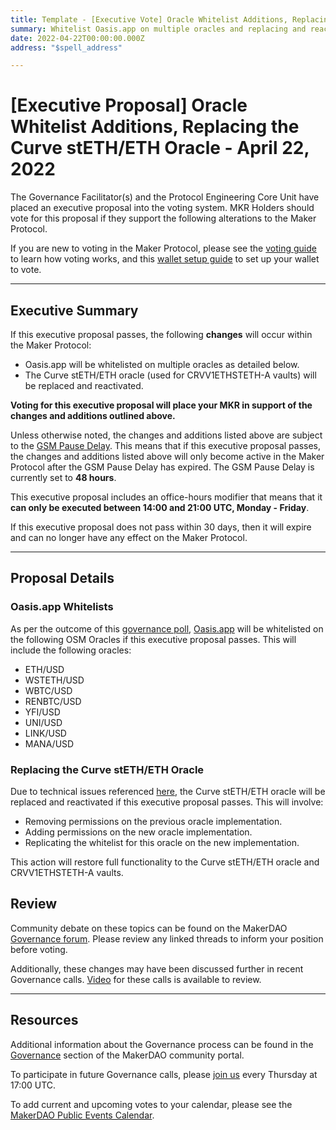 ```yaml
---
title: Template - [Executive Vote] Oracle Whitelist Additions, Replacing the Curve stETH/ETH Oracle - April 22, 2022
summary: Whitelist Oasis.app on multiple oracles and replacing and reactiviating the Curve stETH/ETH Oracle.
date: 2022-04-22T00:00:00.000Z
address: "$spell_address"

---
```

# [Executive Proposal] Oracle Whitelist Additions, Replacing the Curve stETH/ETH Oracle - April 22, 2022

The Governance Facilitator(s) and the Protocol Engineering Core Unit have placed an executive proposal into the voting system. MKR Holders should vote for this proposal if they support the following alterations to the Maker Protocol.

If you are new to voting in the Maker Protocol, please see the [voting guide](https://community-development.makerdao.com/en/learn/governance/how-voting-works/) to learn how voting works, and this [wallet setup guide](https://community-development.makerdao.com/en/learn/governance/voting-setup/) to set up your wallet to vote.

---

## Executive Summary

If this executive proposal passes, the following **changes** will occur within the Maker Protocol:
- Oasis.app will be whitelisted on multiple oracles as detailed below.
- The Curve stETH/ETH oracle (used for CRVV1ETHSTETH-A vaults) will be replaced and reactivated.

**Voting for this executive proposal will place your MKR in support of the changes and additions outlined above.**

Unless otherwise noted, the changes and additions listed above are subject to the [GSM Pause Delay](https://manual.makerdao.com/parameter-index/core/param-gsm-pause-delay). This means that if this executive proposal passes, the changes and additions listed above will only become active in the Maker Protocol after the GSM Pause Delay has expired. The GSM Pause Delay is currently set to **48 hours**.

This executive proposal includes an office-hours modifier that means that it **can only be executed between 14:00 and 21:00 UTC, Monday - Friday**.

If this executive proposal does not pass within 30 days, then it will expire and can no longer have any effect on the Maker Protocol.

---

## Proposal Details

### Oasis.app Whitelists

As per the outcome of this [governance poll](https://vote.makerdao.com/polling/QmZykRSM#poll-detail), [Oasis.app](https://oasis.app/) will be whitelisted on the following OSM Oracles if this executive proposal passes. This will include the following oracles:
* ETH/USD
* WSTETH/USD
* WBTC/USD
* RENBTC/USD
* YFI/USD
* UNI/USD
* LINK/USD
* MANA/USD

### Replacing the Curve stETH/ETH Oracle

Due to technical issues referenced [here](https://forum.makerdao.com/t/14th-april-emergency-executive/14642), the Curve stETH/ETH oracle will be replaced and reactivated if this executive proposal passes. This will involve:
* Removing permissions on the previous oracle implementation.
* Adding permissions on the new oracle implementation.
* Replicating the whitelist for this oracle on the new implementation.

This action will restore full functionality to the Curve stETH/ETH oracle and CRVV1ETHSTETH-A vaults. 

## Review

Community debate on these topics can be found on the MakerDAO [Governance forum](https://forum.makerdao.com/). Please review any linked threads to inform your position before voting.

Additionally, these changes may have been discussed further in recent Governance calls. [Video](https://www.youtube.com/playlist?list=PLLzkWCj8ywWNq5-90-Id6VPSsrk4OWVan) for these calls is available to review.

---

## Resources

Additional information about the Governance process can be found in the [Governance](https://community-development.makerdao.com/en/learn/governance) section of the MakerDAO community portal.

To participate in future Governance calls, please [join us](https://github.com/makerdao/community/tree/master/governance/governance-and-risk-meetings) every Thursday at 17:00 UTC.

To add current and upcoming votes to your calendar, please see the [MakerDAO Public Events Calendar](https://calendar.google.com/calendar/embed?src=makerdao.com_3efhm2ghipksegl009ktniomdk%40group.calendar.google.com&ctz=UTC&mode=week&showCalendars=0&showPrint=0).
